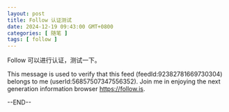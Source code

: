 ```yaml
---
layout: post
title: Follow 认证测试
date: 2024-12-19 09:43:00 GMT+0800
categories: [ 随笔 ]
tags: [ follow ]
---
```


Follow 可以进行认证，测试一下。

<!-- more -->

This message is used to verify that this feed (feedId:92382781669730304) belongs to me (userId:56857507347556352). Join me in enjoying the next generation information browser https://follow.is.


--END--
